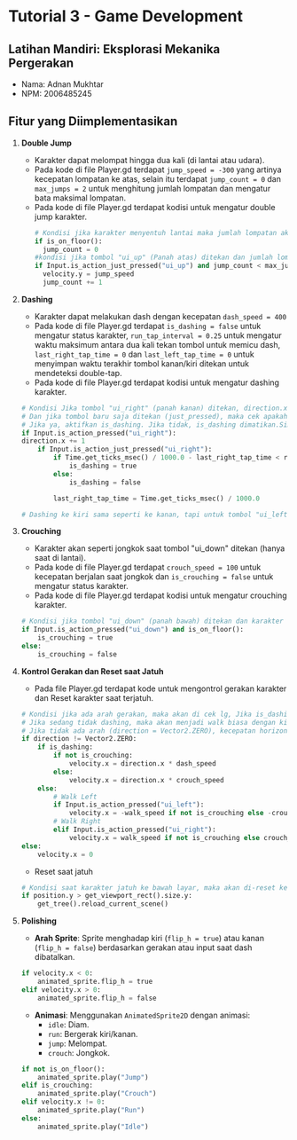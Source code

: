 # Tutorial 3 - Game Development

## Latihan Mandiri: Eksplorasi Mekanika Pergerakan

-   Nama: Adnan Mukhtar
-   NPM: 2006485245

## Fitur yang Diimplementasikan

1. **Double Jump**

    - Karakter dapat melompat hingga dua kali (di lantai atau udara).
    - Pada kode di file Player.gd terdapat `jump_speed = -300` yang artinya kecepatan lompatan ke atas, selain itu terdapat `jump_count = 0` dan `max_jumps = 2` untuk menghitung jumlah lompatan dan mengatur bata maksimal lompatan.
    - Pada kode di file Player.gd terdapat kodisi untuk mengatur double jump karakter.
        ```python
        # Kondisi jika karakter menyentuh lantai maka jumlah lompatan akan direset menjadi 0
        if is_on_floor():
          jump_count = 0
        #kondisi jika tombol "ui_up" (Panah atas) ditekan dan jumlah lompatan kurang dari 2, maka kecepatan vertikal diatur ke jump_speed dan jump_count bertambah 1.
        if Input.is_action_just_pressed("ui_up") and jump_count < max_jumps:
          velocity.y = jump_speed
          jump_count += 1
        ```

2. **Dashing**

    - Karakter dapat melakukan dash dengan kecepatan `dash_speed = 400`
    - Pada kode di file Player.gd terdapat `is_dashing = false` untuk mengatur status karakter, `run_tap_interval = 0.25` untuk mengatur waktu maksimum antara dua kali tekan tombol untuk memicu dash, `last_right_tap_time = 0` dan `last_left_tap_time = 0` untuk menyimpan waktu terakhir tombol kanan/kiri ditekan untuk mendeteksi double-tap.
    - Pada kode di file Player.gd terdapat kodisi untuk mengatur dashing karakter.

    ```python
    # Kondisi Jika tombol "ui_right" (panah kanan) ditekan, direction.x bertambah 1 (bergerak ke kanan).
    # Dan jika tombol baru saja ditekan (just_pressed), maka cek apakah selisih waktu sejak tekan terakhir (last_right_tap_time) kurang dari 0,25 detik.
    # Jika ya, aktifkan is_dashing. Jika tidak, is_dashing dimatikan.Simpan waktu tekan terakhir dalam detik.
    if Input.is_action_pressed("ui_right"):
    direction.x += 1
        if Input.is_action_just_pressed("ui_right"):
            if Time.get_ticks_msec() / 1000.0 - last_right_tap_time < run_tap_interval:
                is_dashing = true
            else:
                is_dashing = false

            last_right_tap_time = Time.get_ticks_msec() / 1000.0

    # Dashing ke kiri sama seperti ke kanan, tapi untuk tombol "ui_left" (panah kiri) dan direction.x -= 1.
    ```

3. **Crouching**

    - Karakter akan seperti jongkok saat tombol "ui_down" ditekan (hanya saat di lantai).
    - Pada kode di file Player.gd terdapat `crouch_speed = 100` untuk kecepatan berjalan saat jongkok dan `is_crouching = false` untuk mengatur status karakter.
    - Pada kode di file Player.gd terdapat kodisi untuk mengatur crouching karakter.

    ```python
    # Kondisi jika tombol "ui_down" (panah bawah) ditekan dan karakter di lantai, is_crouching menjadi true. Jika tidak, is_crouching menjadi false.
    if Input.is_action_pressed("ui_down") and is_on_floor():
        is_crouching = true
    else:
        is_crouching = false
    ```

4. **Kontrol Gerakan dan Reset saat Jatuh**

    - Pada file Player.gd terdapat kode untuk mengontrol gerakan karakter dan Reset karakter saat terjatuh.

    ```python
    # Kondisi jika ada arah gerakan, maka akan di cek lg, Jika is_dashing = true dan jika tidak crouching (jongkok), maka kecepatan horizontal (velocity.x) diatur ke dash_speed sesuai arah, jika sedang crouching (jongkok) maka kecepatan horizontal (velocity.x) akan diatur ke crouch_speed.
    # Jika sedang tidak dashing, maka akan menjadi walk biasa dengan kiri = -walk_speed (normal) atau -crouch_speed (saat jongkok) dan ke kanan = walk_speed (normal) atau crouch_speed (saat jongkok).
    # Jika tidak ada arah (direction = Vector2.ZERO), kecepatan horizontal jadi 0 (berhenti).
    if direction != Vector2.ZERO:
    	if is_dashing:
    		if not is_crouching:
    			velocity.x = direction.x * dash_speed
    		else:
    			velocity.x = direction.x * crouch_speed
    	else:
    		# Walk Left
    		if Input.is_action_pressed("ui_left"):
    			velocity.x = -walk_speed if not is_crouching else -crouch_speed
    		# Walk Right
    		elif Input.is_action_pressed("ui_right"):
    			velocity.x = walk_speed if not is_crouching else crouch_speed
    else:
        velocity.x = 0
    ```

    - Reset saat jatuh

    ```python
    # Kondisi saat karakter jatuh ke bawah layar, maka akan di-reset ke awal.
    if position.y > get_viewport_rect().size.y:
        get_tree().reload_current_scene()
    ```

5. **Polishing**

    - **Arah Sprite**: Sprite menghadap kiri (`flip_h = true`) atau kanan (`flip_h = false`) berdasarkan gerakan atau input saat dash dibatalkan.

    ```python
    if velocity.x < 0:
        animated_sprite.flip_h = true
    elif velocity.x > 0:
        animated_sprite.flip_h = false
    ```

    - **Animasi**: Menggunakan `AnimatedSprite2D` dengan animasi:
        - `idle`: Diam.
        - `run`: Bergerak kiri/kanan.
        - `jump`: Melompat.
        - `crouch`: Jongkok.

    ```python
    if not is_on_floor():
        animated_sprite.play("Jump")
    elif is_crouching:
        animated_sprite.play("Crouch")
    elif velocity.x != 0:
        animated_sprite.play("Run")
    else:
        animated_sprite.play("Idle")
    ```
